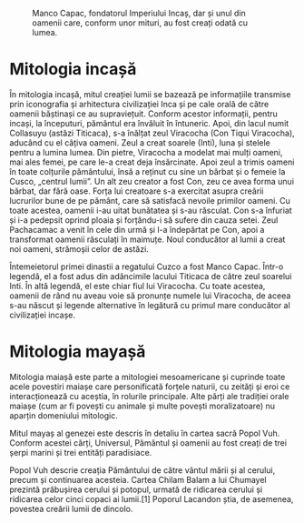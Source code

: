 <figure class="right">
	<img src="/images/mancocapac.png" alt="">
	<figcaption>Manco Capac, fondatorul Imperiului Incaș, dar și unul din oamenii care, conform unor mituri, au fost creați odată cu lumea.</figcaption>
</figure>

# Mitologia incașă

În mitologia incașă, mitul creației lumii se bazează pe informațiile transmise prin iconografia și arhitectura civilizației Inca și pe cale orală de către oamenii băștinași ce au supraviețuit. Conform acestor informații, pentru incași, la începuturi, pământul era învăluit în întuneric. Apoi, din lacul numit Collasuyu (astăzi Titicaca), s-a înălțat zeul Viracocha (Con Tiqui Viracocha), aducând cu el câțiva oameni. Zeul a creat soarele (Inti), luna și stelele pentru a lumina lumea. Din pietre, Viracocha a modelat mai mulți oameni, mai ales femei, pe care le-a creat deja însărcinate. Apoi zeul a trimis oameni în toate colțurile pământului, însă a reținut cu sine un bărbat și o femeie la Cusco, „centrul lumii”.
Un alt zeu creator a fost Con, zeu ce avea forma unui bărbat, dar fără oase. Forța lui creatoare s-a exercitat asupra creării lucrurilor bune de pe pământ, care să satisfacă nevoile primilor oameni. Cu toate acestea, oamenii i-au uitat bunătatea și s-au răsculat. Con s-a înfuriat și i-a pedepsit oprind ploaia și forțându-i să sufere din cauza setei. Zeul Pachacamac a venit în cele din urmă și l-a îndepărtat pe Con, apoi a transformat oamenii răsculați în maimuțe. Noul conducător al lumii a creat noi oameni, strămoșii celor de astăzi.

Întemeietorul primei dinastii a regatului Cuzco a fost Manco Capac. Într-o legendă, el a fost adus din adâncimile lacului Titicaca de către zeul soarelui Inti. În altă legendă, el este chiar fiul lui Viracocha. Cu toate acestea, oamenii de rând nu aveau voie să pronunțe numele lui Viracocha, de aceea s-au născut și legende alternative în legătură cu primul mare conducător al civilizației incașe.

# Mitologia mayașă
Mitologia maiașă este parte a mitologiei mesoamericane și cuprinde toate acele povestiri maiașe care personificată forțele naturii, cu zeități și eroi ce interacționează cu aceștia, în rolurile principale. Alte părți ale tradiției orale maiașe (cum ar fi povești cu animale și multe povești moralizatoare) nu aparțin domeniului mitologic.

Mitul mayaș al genezei este descris în detaliu în cartea sacră Popol Vuh. Conform acestei cărți, Universul, Pământul și oamenii au fost creați de trei șerpi marini și trei entități paradisiace.

Popol Vuh descrie creația Pământului de către vântul mării și al cerului, precum și continuarea acesteia. Cartea Chilam Balam a lui Chumayel prezintă prăbușirea cerului și potopul, urmată de ridicarea cerului și ridicarea celor cinci copaci ai lumii.[1] Poporul Lacandon știa, de asemenea, povestea creării lumii de dincolo.